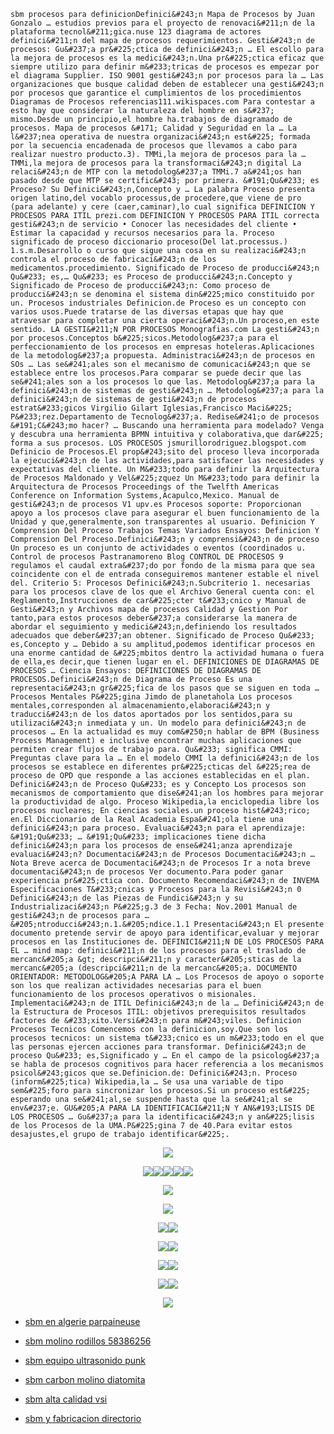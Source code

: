 
```
sbm procesos para definicionDefinici&#243;n Mapa de Procesos by Juan Gonzalo … estudios previos para el proyecto de renovaci&#211;n de la plataforma tecnol&#211;gica.nuse 123 diagrama de actores definici&#211;n del mapa de procesos requerimientos. Gesti&#243;n de procesos: Gu&#237;a pr&#225;ctica de definici&#243;n … El escollo para la mejora de procesos es la medici&#243;n.Una pr&#225;ctica eficaz que siempre utilizo para definir m&#233;tricas de procesos es empezar por el diagrama Supplier. ISO 9001 gesti&#243;n por procesos para la … Las organizaciones que busque calidad deben de establecer una gesti&#243;n por procesos que garantice el cumplimientos de los procedimientos Diagramas de Procesos referencias111.wikispaces.com Para contestar a esto hay que considerar la naturaleza del hombre en s&#237; mismo.Desde un principio,el hombre ha.trabajos de diagramado de procesos. Mapa de procesos &#171; Calidad y Seguridad en la … La l&#237;nea operativa de nuestra organizaci&#243;n est&#225; formada por la secuencia encadenada de procesos que llevamos a cabo para realizar nuestro producto.3). TMMi,la mejora de procesos para la … TMMi,la mejora de procesos para la transformaci&#243;n digital La relaci&#243;n de MTP con la metodolog&#237;a TMMi.7 a&#241;os han pasado desde que MTP se certific&#243; por primera. &#191;Qu&#233; es Proceso? Su Definici&#243;n,Concepto y … La palabra Proceso presenta origen latino,del vocablo processus,de procedere,que viene de pro (para adelante) y cere (caer,caminar),lo cual significa DEFINICION Y PROCESOS PARA ITIL prezi.com DEFINICION Y PROCESOS PARA ITIL correcta gesti&#243;n de servicio • Conocer las necesidades del cliente • Estimar la capacidad y recursos necesarios para la. Proceso significado de proceso diccionario proceso(Del lat.processus.) 1.s.m.Desarrollo o curso que sigue una cosa en su realizaci&#243;n controla el proceso de fabricaci&#243;n de los medicamentos.procedimiento. Significado de Proceso de producci&#243;n Qu&#233; es,… Qu&#233; es Proceso de producci&#243;n.Concepto y Significado de Proceso de producci&#243;n: Como proceso de producci&#243;n se denomina el sistema din&#225;mico constituido por un. Procesos industriales Definicion.de Proceso es un concepto con varios usos.Puede tratarse de las diversas etapas que hay que atravesar para completar una cierta operaci&#243;n.Un proceso,en este sentido. LA GESTI&#211;N POR PROCESOS Monografias.com La gesti&#243;n por procesos.Conceptos b&#225;sicos.Metodolog&#237;a para el perfeccionamiento de los procesos en empresas hoteleras.Aplicaciones de la metodolog&#237;a propuesta. Administraci&#243;n de procesos en SOs … Las se&#241;ales son el mecanismo de comunicaci&#243;n que se establece entre los procesos.Para comparar se puede decir que las se&#241;ales son a los procesos lo que las. Metodolog&#237;a para la definici&#243;n de sistemas de gesti&#243;n … Metodolog&#237;a para la definici&#243;n de sistemas de gesti&#243;n de procesos estrat&#233;gicos Virgilio Gilart Iglesias,Francisco Maci&#225; P&#233;rez.Departamento de Tecnolog&#237;a. Redise&#241;o de procesos &#191;C&#243;mo hacer? … Buscando una herramienta para modelado? Venga y descubra una herramienta BPMN intuitiva y colaborativa,que dar&#225; forma a sus procesos. LOS PROCESOS jsmurillorodriguez.blogspot.com Definicio de Procesos.El prop&#243;sito del proceso lleva incorporada la ejecuci&#243;n de las actividades,para satisfacer las necesidades y expectativas del cliente. Un M&#233;todo para definir la Arquitectura de Procesos Maldonado y Vel&#225;zquez Un M&#233;todo para definir la Arquitectura de Procesos Proceedings of the Twelfth Americas Conference on Information Systems,Acapulco,Mexico. Manual de gesti&#243;n de procesos V1 upv.es Procesos soporte: Proporcionan apoyo a los procesos clave para asegurar el buen funcionamiento de la Unidad y que,generalmente,son transparentes al usuario. Definicion Y Comprension Del Proceso Trabajos Temas Variados Ensayos: Definicion Y Comprension Del Proceso.Definici&#243;n y comprensi&#243;n de proceso Un proceso es un conjunto de actividades o eventos (coordinados u. Control de procesos Pastranamoreno Blog CONTROL DE PROCESOS 9 regulamos el caudal extra&#237;do por fondo de la misma para que sea coincidente con el de entrada conseguiremos mantener estable el nivel del. Criterio 5: Procesos Definici&#243;n.Subcriterio 1. necesarias para los procesos clave de los que el Archivo General cuenta con: el Reglamento,Instrucciones de car&#225;cter t&#233;cnico y Manual de Gesti&#243;n y Archivos mapa de procesos Calidad y Gestion Por tanto,para estos procesos deber&#237;a considerarse la manera de abordar el seguimiento y medici&#243;n,definiendo los resultados adecuados que deber&#237;an obtener. Significado de Proceso Qu&#233; es,Concepto y … Debido a su amplitud,podemos identificar procesos en una enorme cantidad de &#225;mbitos dentro la actividad humana o fuera de ella,es decir,que tienen lugar en el. DEFINICIONES DE DIAGRAMAS DE PROCESOS … Ciencia Ensayos: DEFINICIONES DE DIAGRAMAS DE PROCESOS.Definici&#243;n de Diagrama de Proceso Es una representaci&#243;n gr&#225;fica de los pasos que se siguen en toda … Procesos Mentales P&#225;gina Jimdo de planetahola Los procesos mentales,corresponden al almacenamiento,elaboraci&#243;n y traducci&#243;n de los datos aportados por los sentidos,para su utilizaci&#243;n inmediata y un. Un modelo para definici&#243;n de procesos … En la actualidad es muy com&#250;n hablar de BPM (Business Process Management) e inclusive encontrar muchas aplicaciones que permiten crear flujos de trabajo para. Qu&#233; significa CMMI: Preguntas clave para la … En el modelo CMMI la definici&#243;n de los procesos se establece en diferentes pr&#225;cticas del &#225;rea de proceso de OPD que responde a las acciones establecidas en el plan. Definici&#243;n de Proceso Qu&#233; es y Concepto Los procesos son mecanismos de comportamiento que dise&#241;an los hombres para mejorar la productividad de algo. Proceso Wikipedia,la enciclopedia libre los procesos nucleares; En ciencias sociales.un proceso hist&#243;rico; en.El Diccionario de la Real Academia Espa&#241;ola tiene una definici&#243;n para proceso. Evaluaci&#243;n para el aprendizaje: &#191;Qu&#233; … &#191;Qu&#233; implicaciones tiene dicha definici&#243;n para los procesos de ense&#241;anza aprendizaje evaluaci&#243;n? Documentaci&#243;n de Procesos Documentaci&#243;n … Nota Breve acerca de Documentaci&#243;n de Procesos Ir a nota breve documentaci&#243;n de procesos Ver documento.Para poder ganar experiencia pr&#225;ctica con. Documento Recomendaci&#243;n de INVEMA Especificaciones T&#233;cnicas y Procesos para la Revisi&#243;n 0 Definici&#243;n de las Piezas de Fundici&#243;n y su Industrializaci&#243;n P&#225;g.3 de 3 Fecha: Nov.2001 Manual de gesti&#243;n de procesos para … &#205;ntroducci&#243;n.1.&#205;ndice.1.1 Presentaci&#243;n El presente documento pretende servir de apoyo para identificar,evaluar y mejorar procesos en las Instituciones de. DEFINICI&#211;N DE LOS PROCESOS PARA EL … mind map: definici&#211;n de los procesos para el traslado de mercanc&#205;a &gt; descripci&#211;n y caracter&#205;sticas de la mercanc&#205;a (descripci&#211;n de la mercanc&#205;a. DOCUMENTO ORIENTADOR: METODOLOG&#205;A PARA LA … Los Procesos de apoyo o soporte son los que realizan actividades necesarias para el buen funcionamiento de los procesos operativos o misionales. Implementaci&#243;n de ITIL Definici&#243;n de la … Definici&#243;n de la Estructura de Procesos ITIL: objetivos prerequisitos resultados factores de &#233;xito.Versi&#243;n para m&#243;viles. Definicion Procesos Tecnicos Comencemos con la definicion,soy.Que son los procesos tecnicos: un sistema t&#233;cnico es un m&#233;todo en el que las personas ejercen acciones para transformar. Definici&#243;n de proceso Qu&#233; es,Significado y … En el campo de la psicolog&#237;a se habla de procesos cognitivos para hacer referencia a los mecanismos psicol&#243;gicos que se.Definicion.de: Definici&#243;n. Proceso (inform&#225;tica) Wikipedia,la … Se usa una variable de tipo sem&#225;foro para sincronizar los procesos.Si un proceso est&#225; esperando una se&#241;al,se suspende hasta que la se&#241;al se env&#237;e. GU&#205;A PARA LA IDENTIFICACI&#211;N Y AN&#193;LISIS DE LOS PROCESOS … Gu&#237;a para la identificaci&#243;n y an&#225;lisis de los Procesos de la UMA.P&#225;gina 7 de 40.Para evitar estos desajustes,el grupo de trabajo identificar&#225;. 
```

<div align="center">

<a href="https://es-crusher.shibang-china.com/github&k=sbm+procesos+para+definicion"><img src="https://static.shibang-china.com/es/crusher/logo.jpg"></a>

<a href="https://es-crusher.shibang-china.com/github&k=sbm+procesos+para+definicion"><img src="https://static.shibang-china.com/es/crusher/index.jpg"></a><a href="https://es-crusher.shibang-china.com/material.htmlgithub&k=sbm+procesos+para+definicion"><img src="https://static.shibang-china.com/es/crusher/material.jpg"></a><a href="https://es-crusher.shibang-china.com/application.htmlgithub&k=sbm+procesos+para+definicion"><img src="https://static.shibang-china.com/es/crusher/application.jpg"></a><a href="https://es-crusher.shibang-china.com/aboutus.htmlgithub&k=sbm+procesos+para+definicion"><img src="https://static.shibang-china.com/es/crusher/aboutus.jpg"></a><a href="https://es-crusher.shibang-china.com/contact.htmlgithub&k=sbm+procesos+para+definicion"><img src="https://static.shibang-china.com/es/crusher/contact.jpg"></a>

<a href="https://es-crusher.shibang-china.com/github&k=sbm+procesos+para+definicion"><img src="https://static.shibang-china.com/es/crusher/banner.jpg"></a>

<a href="https://swt.shibang-china.com/github&k=sbm+procesos+para+definicion"><img src="https://static.shibang-china.com/es/crusher/text.jpg"></a>

<a href="https://swt.shibang-china.com/github&k=sbm+procesos+para+definicion"><img src="https://static.shibang-china.com/es/crusher/chat.jpg"></a><a href="https://es-crusher.shibang-china.com/contact.htmlgithub&k=sbm+procesos+para+definicion"><img src="https://static.shibang-china.com/es/crusher/message.jpg"></a>

<a href="https://es-crusher.shibang-china.com/products/pe.htmlgithub&k=sbm+procesos+para+definicion"><img src="https://static.shibang-china.com/es/crusher/pe.jpg"></a><a href="https://es-crusher.shibang-china.com/products/pf.htmlgithub&k=sbm+procesos+para+definicion"><img src="https://static.shibang-china.com/es/crusher/pf.jpg"></a>

<a href="https://es-crusher.shibang-china.com/products/hpt.htmlgithub&k=sbm+procesos+para+definicion"><img src="https://static.shibang-china.com/es/crusher/hpt.jpg"></a><a href="https://es-crusher.shibang-china.com/products/vsi.htmlgithub&k=sbm+procesos+para+definicion"><img src="https://static.shibang-china.com/es/crusher/vsi.jpg"></a>

<a href="https://es-crusher.shibang-china.com/products/klv.htmlgithub&k=sbm+procesos+para+definicion"><img src="https://static.shibang-china.com/es/crusher/klv.jpg"></a><a href="https://es-crusher.shibang-china.com/products/portable.htmlgithub&k=sbm+procesos+para+definicion"><img src="https://static.shibang-china.com/es/crusher/portable.jpg"></a>

<a href="https://swt.shibang-china.com/github&k=sbm+procesos+para+definicion"><img src="https://static.shibang-china.com/es/crusher/case.jpg"></a>

</div>


* [sbm en algerie parpaineuse](sbm%20en%20algerie%20parpaineuse.md)

* [sbm molino rodillos 58386256](sbm%20molino%20rodillos%2058386256.md)

* [sbm equipo ultrasonido punk](sbm%20equipo%20ultrasonido%20punk.md)

* [sbm carbon molino diatomita](sbm%20carbon%20molino%20diatomita.md)

* [sbm alta calidad vsi](sbm%20alta%20calidad%20vsi.md)

* [sbm y fabricacion directorio](sbm%20y%20fabricacion%20directorio.md)